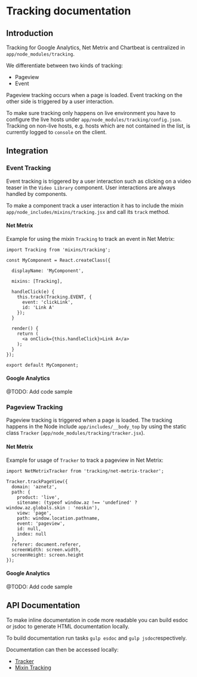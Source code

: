 # Tracking documentation


## Introduction

Tracking for Google Analytics, Net Metrix and Chartbeat is centralized in `app/node_modules/tracking`.

We differentiate between two kinds of tracking:
* Pageview
* Event

Pageview tracking occurs when a page is loaded. Event tracking on the other side is triggered by a user interaction.

To make sure tracking only happens on live environment you have to configure the live hosts under `app/node_modules/tracking/config.json`. Tracking on non-live hosts, e.g. hosts which are not contained in the list, is currently logged to `console` on the client.


## Integration


### Event Tracking

Event tracking is triggered by a user interaction such as clicking on a video teaser in the `Video Library` component.
User interactions are always handled by components. 

To make a component track a user interaction it has to include the mixin `app/node_includes/mixins/tracking.jsx` and call its `track` method.

#### Net Metrix

Example for using the mixin `Tracking` to track an event in Net Metrix:

```
import Tracking from 'mixins/tracking';

const MyComponent = React.createClass({

  displayName: 'MyComponent',

  mixins: [Tracking],

  handleClick(e) {
    this.track(Tracking.EVENT, {
      event: 'clickLink',
      id: 'Link A'
    });
  }

  render() {
    return (
      <a onClick={this.handleClick}>Link A</a>
    );
  }
});

export default MyComponent;

```

#### Google Analytics

@TODO: Add code sample


### Pageview Tracking

Pageview tracking is triggered when a page is loaded. The tracking happens in the Node include `app/includes/__body_top` by using the static class `Tracker` (`app/node_modules/tracking/tracker.jsx`).

#### Net Metrix

Example for usage of `Tracker` to track a pageview in Net Metrix:

```
import NetMetrixTracker from 'tracking/net-metrix-tracker';

Tracker.trackPageView({
  domain: 'aznetz',
  path: {
    product: 'live',
    sitename: (typeof window.az !== 'undefined' ? window.az.globals.skin : 'noskin'),
    view: 'page',
    path: window.location.pathname,
    event: 'pageview',
    id: null,
    index: null
  },
  referer: document.referer,
  screenWidth: screen.width,
  screenHeight: screen.height
});
```

#### Google Analytics

@TODO: Add code sample


## API Documentation

To make inline documentation in code more readable you can build esdoc or jsdoc to generate HTML documentation locally.

To build documentation run tasks `gulp esdoc` and `gulp jsdoc`respectively.

Documentation can then be accessed locally:
* [Tracker](http://localhost:8000/esdoc/)
* [Mixin Tracking](http://localhost:8000/jsdoc/)
